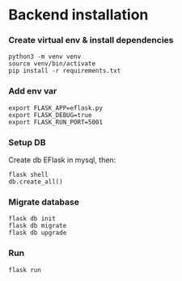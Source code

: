 # Backend installation

### Create virtual env & install dependencies

```
python3 -m venv venv
source venv/bin/activate
pip install -r requirements.txt
```

### Add env var

```
export FLASK_APP=eflask.py
export FLASK_DEBUG=true
export FLASK_RUN_PORT=5001
```

### Setup DB
Create db EFlask in mysql, then:
```
flask shell
db.create_all()
```

### Migrate database

```
flask db init
flask db migrate
flask db upgrade
```

### Run 

```
flask run
```